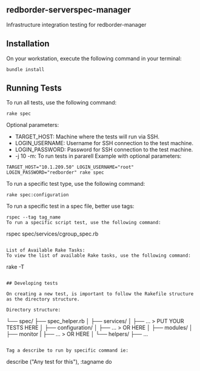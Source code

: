 ## redborder-serverspec-manager
Infrastructure integration testing for redborder-manager

## Installation
On your workstation, execute the following command in your terminal:
```ssh
bundle install
```

## Running Tests
To run all tests, use the following command:
```
rake spec
```

Optional parameters:
* TARGET_HOST: Machine where the tests will run via SSH.
* LOGIN_USERNAME: Username for SSH connection to the test machine.
* LOGIN_PASSWORD: Password for SSH connection to the test machine.
* -j 10 -m: To run tests in pararell
Example with optional parameters:
```
TARGET_HOST="10.1.209.50" LOGIN_USERNAME="root" LOGIN_PASSWORD="redborder" rake spec
```

To run a specific test type, use the following command:
```
rake spec:configuration
```

To run a specific test in a spec file, better use tags:
```
rspec --tag tag_name
To run a specific script test, use the following command:
```
rspec spec/services/cgroup_spec.rb 
```

List of Available Rake Tasks:
To view the list of available Rake tasks, use the following command:
```
rake -T
```

## Developing tests

On creating a new test, is important to follow the Rakefile structure as the directory structure.

Directory structure:
```
└── spec/
    ├── spec_helper.rb
    │
    ├── services/
    │   ├── ... > PUT YOUR TESTS HERE
    │
    ├── configuration/
    │   ├── ... > OR HERE
    │
    ├── modules/
    │   ├── monitor
    |       ├── ... > OR HERE
    │
    └── helpers/
        ├── ...         
```

Tag a describe to run by specific command ie:
```
describe ("Any test for this"), :tagname do
```
